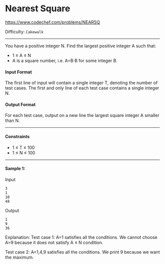 # Nearest Square

https://www.codechef.com/problems/NEARSQ

Difficulty: `Cakewalk`

---

You have a positive integer N. Find the largest positive integer A such that:

- 1 ≤ A ≤ N
- A is a square number, i.e. A=B⋅B for some integer B.

#### Input Format
The first line of input will contain a single integer T, denoting the number of test cases.
The first and only line of each test case contains a single integer N.

#### Output Format
For each test case, output on a new line the largest square integer A smaller than N.

---

#### Constraints
- 1 ≤ T ≤ 100
- 1 ≤ N ≤ 100

---

#### Sample 1:
Input
```
3
1
10
48
```
Output
```
1
9
36
```
Explanation:
Test case 1: A=1 satisfies all the conditions. We cannot choose A=9 because it does not satisfy A ≤ N condition.

Test case 2: A=1,4,9 satisfies all the conditions. We print 9 because we want the maximum.
